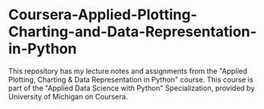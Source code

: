 # Coursera-Applied-Plotting-Charting-and-Data-Representation-in-Python
This repository has my lecture notes and assignments from the "Applied Plotting, Charting &amp; Data Representation in Python" course. This course is part of the "Applied Data Science with Python" Specialization, provided by University of Michigan on Coursera.

